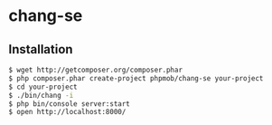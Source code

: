 # chang-se

## Installation
```bash
$ wget http://getcomposer.org/composer.phar
$ php composer.phar create-project phpmob/chang-se your-project
$ cd your-project
$ ./bin/chang -i
$ php bin/console server:start
$ open http://localhost:8000/
```
